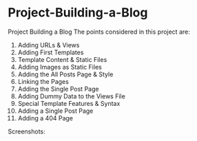 # Project-Building-a-Blog
Project Building a Blog 
The points considered in this project are:
1. Adding URLs & Views
2. Adding First Templates
3. Template Content & Static Files
4. Adding Images as Static Files
5. Adding the All Posts Page & Style
6. Linking the Pages
7. Adding the Single Post Page
8. Adding Dummy Data to the Views File
9. Special Template Features & Syntax
10. Adding a Single Post Page
11. Adding a 404 Page

Screenshots:

